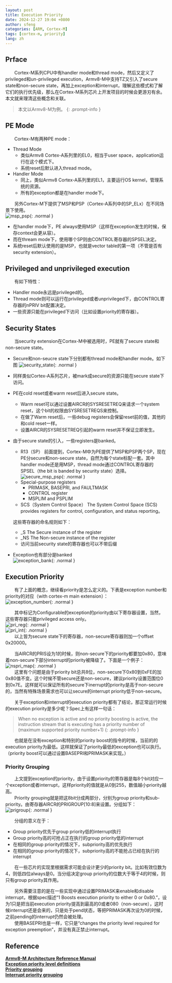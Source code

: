 ```yaml
---
layout: post
title: Execution Priority
date: 2024-12-27 19:04 +0800
author: sfeng
categories: [ARM, Cortex-M]
tags: [cortex-m, priority]
lang: zh
---
```


## Prface

&emsp;&emsp;Cortex-M系列CPU中有handler mode和thread mode，然后又定义了privileged和un-privileged execution，Armv8-M中支持TZ又引入了secure state和non-secure state，再加上exception和interrupt，理解这些模式和了解它们的执行优先级，那么在Cortex-M系列芯片上开发项目的时候会更游刃有余。本文就来理清这些概念和关联。  

>  本文以Armv8-M为例。
{: .prompt-info }  

## PE Mode
&emsp;&emsp;Cortex-M有两种PE mode：  
- Thread Mode  
    - 类似Armv8 Cortex-A系列里的EL0，相当于user space，application运行在这个模式下。  
    - 系统reset后默认进入thread mode。  
- Handler Mode  
    - 同上，类似Armv8 Cortex-A系列里的EL1，主要运行OS kernel，管理系统的资源。  
    - 所有的exception都是在handler mode下。  

&emsp;&emsp;另外Cortex-M下提供了MSP和PSP（Cortex-A系列中的SP_ELx）在不同场景下使用。  
![msp_psp](/assets/img/cortexm/msp_psp.jpg){: .normal }  

- 在handler mode下，PE always使用MSP（这样在exception发生的时候，保存context会更从容）。  
- 而在thream mode下，使用哪个SP则由CONTROL寄存器的SPSEL决定。  
- 系统reset后默认使用的是MSP，也就是vector table的第一项（不管是否有security extension）。  

## Privileged and unprivileged execution
&emsp;&emsp;有如下特性：  
- Handler mode永远是privileged的。  
- Thread mode则可以运行在privileged或者unprivileged下，由CONTROL寄存器的nPRIV bit配置决定。  
- 一些资源只能在privileged下访问（比如设置priority的寄存器）。  

## Security States
&emsp;&emsp;当security extension在Cortex-M中被选用时，PE就有了secure state和non-secure state。  
- Secure和non-seucre state下分别都有thread mode和handler mode。如下图
    ![security_state](/assets/img/cortexm/security_state.jpg){: .normal }  
- 同样类似Cortex-A系列芯片，被mark成secure的资源只能在secure state下访问。  
- PE在cold reset或者warm reset后进入secure state。  
    - Warm reset可以通过设置AIRCR的SYSRESETREQ来请求一个system reset，这个bit的权限由SYSRESETREQS来控制。  
    - 在做了Warm reset后，一些debug registers会保留reset前的值，其他的和cold reset一样。  
    - 设置AIRCR的SYSRESETREQ引起的warm reset并不保证立即发生。  
- 由于secure state的引入，一些registers是banked。  
    - R13（SP） 前面提到，Cortex-M中为PE提供了MSP和PSP两个SP，现在PE分secure和non-secure state，自然为每个state标配一套。其中handler mode还是用MSP，thread mode通过CONTROL寄存器的SPSEL（the bit is banded by security state）选择。  
    ![secure_msp_psp](/assets/img/cortexm/secure_msp_psp.jpg){: .normal }  
    - Special-purpose registers
        - PRIMASK, BASEPRI, and FAULTMASK
        - CONTROL register
        - MSPLIM and PSPLIM
    - SCS（System Control Space） 
    The System Control Space (SCS) provides registers for control, configuration, and status reporting。   

    这些寄存器的命名规则如下：  
    - <register name>_S The Secure instance of the register  
    - <register name>_NS The Non-secure instance of the register
    - <register name> 访问当前security state的寄存器也可以不带后缀  
- Exception也有部分是banked  
    ![exception_bank](/assets/img/cortexm/exception_bank.jpg){: .normal }  

## Execution Priority
&emsp;&emsp;有了上面的概念，继续看priority是怎么定义的。下表是exception number和priority的对应（with cortex-m main extension）：  
![exception_number](/assets/img/cortexm/exception_number.jpg){: .normal }  

&emsp;&emsp;其中标记为Configurable的exception的priority由以下寄存器设置，当然，这些寄存器只能privileged access only。  
![pri_reg](/assets/img/cortexm/pri_reg.jpg){: .normal }  
![pri_int](/assets/img/cortexm/pri_int.jpg){: .normal }  
&emsp;&emsp;以上皆为secure state下的寄存器，non-secure寄存器则加一个offset 0x20000。  

&emsp;&emsp;当AIRCR的PRIS设为1的时候，则non-secure下的priority都要加0x80，意味着non-secure下部分interrupt的priority被降级了。下面是一个例子：  
![nspri_map](/assets/img/cortexm/nspri_map.jpg){: .normal }  
&emsp;&emsp;这里有个问题是由于priority bit总共8位，non-secure下0x80到0xFE的加0x80值不变。这个时候不管secure还是non-secure，建议priority设置范围位0到0x7E。这样就可以保证所有的secure下inerrupt的priority是高于non-secure的，当然有特殊场景需求也可以让secure的interrupt priority低于non-secure。  

&emsp;&emsp;关于exception和interrupt的execution priority都有了结论，那正常运行时候的execution priority是多少呢？Spec上有这样一句话：  
> When no exception is active and no priority boosting is active, the instruction stream that is executing has a priority number of (maximum supported priority number+1)
{: .prompt-info }   

&emsp;&emsp;也就是在没有exception和特别的priority boost的指令的时候，当前的的execution priority为最低。这样就保证了priority最低的exception也可以执行。（priority boost可以通过设置BASEPRI和PRIMASK来实现。）  

### Priority Grouping
&emsp;&emsp;上文提到exception的priority，由于设置priority的寄存器是每8个bit对应一个exception或者interrupt，这样priority的值就是从0到255，数值越小priority越高。  
&emsp;&emsp;Priority grouping就是把这8bit分成两部分，分别为group priority和sub-priority。由寄存器AIRCR的PRIGROUP[10:8]来设置。分组如下：  
![prigroup](/assets/img/cortexm/prigroup.jpg){: .normal }  

&emsp;&emsp;分组的意义在于：  
- Group priority优先于group priority低的interrupt执行  
- Group priority高的可抢占正在执行的group priority低的interrupt  
- 在相同的group priority的情况下，subpriority高的优先执行  
- 在相同的group priority的情况下，subpriority高的不能抢占已经在执行的interrupt 

&emsp;&emsp;在一些芯片的实现里根据需求可能会设计更少的priority bit。比如有效位数为4，则低四位always是0。当分组决定group priority的位数大于等于4的时候，则只有group priority其作用。  

&emsp;&emsp;另外需要注意的是在一些实现中通过设置PRIMASK来enable和disable interrupt，根据spec描述“1 Boosts execution priority to either 0 or 0x80.”，设为1只是把当前execution priority提高到最高的0或者080（non-secure），这时候interrupt还是会来的，只是处于pend状态，等把PRIMASK再次设为0的时候，之前pending的interrupt仍然会被处理。  
&emsp;&emsp;使用BASEPRI也是一样，它只是“changes the priority level required for exception preemption”，并没有真正禁止interrupt。  

## Reference
[**Armv8-M Architecture Reference Manual**](https://developer.arm.com/documentation/ddi0553/latest)  
[**Exception priority level definitions**](https://developer.arm.com/documentation/107706/0100/Exceptions-and-interrupts-overview/Exception-priority-level-definitions)  
[**Priority grouping**](https://developer.arm.com/documentation/107706/0100/Exceptions-and-interrupts-overview/Exception-priority-level-definitions/Priority-grouping)  
[**Interrupt priority grouping**](https://www.ocfreaks.com/interrupt-priority-grouping-arm-cortex-m-nvic/)  